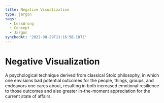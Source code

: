 ```yaml
---
title: Negative Visualization
type: jargon
tags:
  - LessWrong
  - Concept
  - Jargon
synchedAt: '2022-08-29T11:16:58.187Z'
---
```

# Negative Visualization



A psychological technique derived from classical Stoic philosophy, in which one envisions bad potential outcomes for the people, things, groups, and endeavors one cares about, resulting in both increased emotional resilience to those outcomes and also greater in-the-moment appreciation for the current state of affairs.  
 